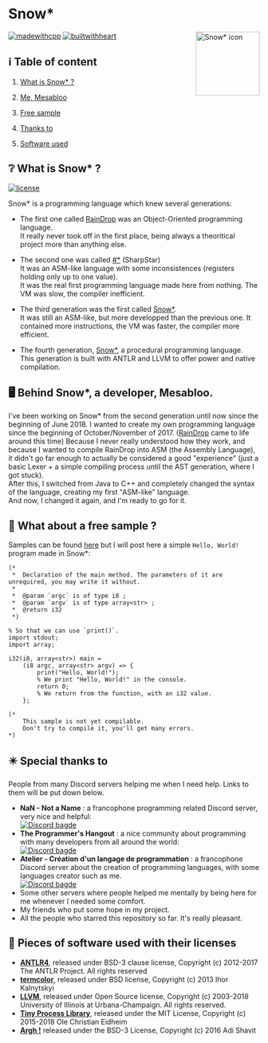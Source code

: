 # Snow*

<img src="https://mesabloo.github.io/snowstar-lang/icons/snowstar.png" alt="Snow* icon" align="right" title="Snow* icon made my Mesabloo" height="128px" width="128px"/>

[![madewithcpp](https://forthebadge.com/images/badges/made-with-c-plus-plus.svg)]()  [![builtwithheart](https://forthebadge.com/images/badges/built-with-love.svg)]()

## :information_source: Table of content

1. [What is Snow* ?](#grey_question-what-is-snow-)
  
2. [Me, Mesabloo](#desktop_computer-behind-snow-a-developer-mesabloo)
  
3. [Free sample](#page_facing_up-what-about-a-free-sample-)
  
4. [Thanks to](#eight_pointed_black_star-special-thanks-to)
  
5. [Software used](#minidisc-pieces-of-software-used-with-their-licenses)

## :grey_question: What is Snow* ?

[![license](https://img.shields.io/cran/l/devtools.svg)](./LICENSE)

Snow* is a programming language which knew several generations:

* The first one called [RainDrop](https://mesabloo.github.io/snowstar-lang/about.html#raindrop) was an Object-Oriented programming language.<br>
It really never took off in the first place, being always a theoritical project more than anything else.

* The second one was called [#*](https://mesabloo.github.io/snowstar-lang/about.html#sharpstar) (SharpStar)<br>
It was an ASM-like language with some inconsistences (registers holding only up to one value).<br>
It was the real first programming language made here from nothing. The VM was slow, the compiler inefficient.

* The third generation was the first called [Snow*](https://mesabloo.github.io/snowstar-lang/about.html#snowstar1).<br>
It was still an ASM-like, but more developped than the previous one. It contained more instructions, the VM was faster, the compiler more efficient.

* The fourth generation, [Snow*](https://mesabloo.github.io/snowstar-lang/about.html#snowstar2), a procedural programming language.<br>
This generation is built with ANTLR and LLVM to offer power and native compilation.

## :desktop_computer: Behind Snow*, a developer, Mesabloo.

I've been working on Snow* from the second generation until now since the beginning of June 2018. I wanted to create my own programming language since the beginning of October/November of 2017. ([RainDrop](https://mesabloo.github.io/snowstar-lang/about.html#raindrop) came to life around this time) Because I never really understood how they work, and because I wanted to compile RainDrop into ASM (the Assembly Language), it didn't go far enough to actually be considered a good "experience" (just a basic Lexer + a simple compiling process until the AST generation, where I got stuck).<br>
After this, I switched from Java to C++ and completely changed the syntax of the language, creating my first "ASM-like" language.<br>
And now, I changed it again, and I'm ready to go for it.

## :page_facing_up: What about a free sample ?

Samples can be found [here](https://mesabloo.github.io/snowstar-lang/about.html#sample-snowstar2) but I will post here a simple `Hello, World!` program made in Snow*:

```
(*
 *  Declaration of the main method. The parameters of it are unrequired, you may write it without.
 *
 *  @param `argc` is of type i8 ;
 *  @param `argv` is of type array<str> ;
 *  @return i32
 *)

% So that we can use `print()`.
import stdout;
import array;

i32(i8, array<str>) main =
    (i8 argc, array<str> argv) => {
        print("Hello, World!");
        % We print "Hello, World!" in the console.
        return 0;
        % We return from the function, with an i32 value.
    };

(*
    This sample is not yet compilable.
    Don't try to compile it, you'll get many errors.
*)
```

## :eight_pointed_black_star: Special thanks to
People from many Discord servers helping me when I need help. Links to them will be put down below.
* __NaN - Not a Name__ : a francophone programming related Discord server, very nice and helpful:<br>
[![Discord bagde](https://img.shields.io/badge/Discord-Join%20us!-blue.svg)](https://discord.gg/zcWp9sC)
* __The Programmer's Hangout__ : a nice community about programming with many developers from all around the world:<br> [![Discord bagde](https://img.shields.io/badge/Discord-Join%20us!-blue.svg)](https://discord.gg/programming)
* __Atelier - Création d'un langage de programmation__ : a francophone Discord server about the creation of programming languages, with some languages creator such as me.<br> [![Discord bagde](https://img.shields.io/badge/Discord-Join%20us!-blue.svg)](https://discord.gg/8VhspcJ)
* Some other servers where people helped me mentally by being here for me whenever I needed some comfort.
* My friends who put some hope in my project.
* All the people who starred this repository so far. It's really pleasant.

## :minidisc: Pieces of software used with their licenses
* [__ANTLR4__](https://github.com/antlr/antlr4), released under BSD-3 clause license, Copyright (c) 2012-2017 The ANTLR Project. All rights reserved
* [__termcolor__](https://github.com/ikalnytskyi/termcolor), released under BSD license, Copyright (c) 2013 Ihor Kalnytskyi
* [__LLVM__](https://github.com/llvm-mirror/llvm), released under Open Source license, Copyright (c) 2003-2018 University of Illinois at Urbana-Champaign.
All rights reserved.
* [__Tiny Process Library__](https://gitlab.com/eidheim/tiny-process-library), released under the MIT License, Copyright (c) 2015-2018 Ole Christian Eidheim
* [__Argh !__](https://github.com/adishavit/argh) released under the BSD-3 License, Copyright (c) 2016 Adi Shavit